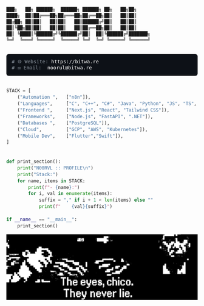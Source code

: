 <pre align="left"><code>███╗   ██╗ ██████╗  ██████╗ ██████╗ ██╗   ██╗██╗     
████╗  ██║██╔═══██╗██╔═══██╗██╔══██╗██║   ██║██║     
██╔██╗ ██║██║   ██║██║   ██║██████╔╝██║   ██║██║     
██║╚██╗██║██║   ██║██║   ██║██╔══██╗██║   ██║██║     
██║ ╚████║╚██████╔╝╚██████╔╝██║  ██║╚██████╔╝███████╗
╚═╝  ╚═══╝ ╚═════╝  ╚═════╝ ╚═╝  ╚═╝ ╚═════╝ ╚══════╝

</code></pre>

<pre style="background:#0d1117;padding:12px 14px;border-radius:6px;line-height:1.25;overflow:auto;font-size:13px">
<span style="color:#8b949e"># 🌐︎ Website: </span><a href="https://bitwa.re" style="color:#ffffff;text-decoration:none">https://bitwa.re</a>
<span style="color:#8b949e"># ✉️ Email:  </span><a href="mailto:noorul@bitwa.re" style="color:#ffffff;text-decoration:none">noorul@bitwa.re</a>
</pre>

```python

STACK = [
    ("Automation ",   ["n8n"]),
    ("Languages",     ["C", "C++", "C#", "Java", "Python", "JS", "TS", "R"]),
    ("Frontend ",     ["Next.js", "React", "Tailwind CSS"]),
    ("Frameworks",    ["Node.js", "FastAPI", ".NET"]),
    ("Databases ",    ["PostgreSQL"]),
    ("Cloud",         ["GCP", "AWS", "Kubernetes"]),
    ("Mobile Dev",    ["Flutter","Swift"]),
]


def print_section():
    print("N00RVL :: PROFILE\n")
    print("Stack:")
    for name, items in STACK:
        print(f"- {name}:")
        for i, val in enumerate(items):
            suffix = "," if i + 1 < len(items) else ""
            print(f"    {val}{suffix}")

if __name__ == "__main__":
    print_section()
```

![](assets/scrf.svg)
